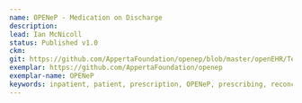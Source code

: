 ```yaml
---
name: OPENeP - Medication on Discharge
description: 
lead: Ian McNicoll 
status: Published v1.0
ckm: 
git: https://github.com/AppertaFoundation/openep/blob/master/openEHR/Templates/OPENeP%20-%20Medication%20on%20Discharge.t.json
exemplar: https://github.com/AppertaFoundation/openep
exemplar-name: OPENeP
keywords: inpatient, patient, prescription, OPENeP, prescribing, reconciliation, medication, meds-rec, meds, meds, rec, medicines, discharge
---
```


